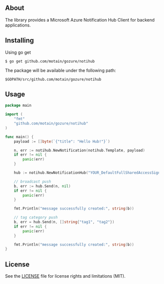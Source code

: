 About
-----

The library provides a Microsoft Azure Notification Hub Client for backend applications.

Installing
----------

Using go get

```
$ go get github.com/motain/gozure/notihub
```

The package will be available under the following path:

```
$GOPATH/src/github.com/motain/gozure/notihub
```

Usage
-----

```go
package main

import (
    "fmt"
    "github.com/motain/gozure/notihub"
)

func main() {
    payload := []byte(`{"title": "Hello Hub!"}`)

    n, err := notihub.NewNotification(notihub.Template, payload)
    if err != nil {
        panic(err)
    }

    hub := notihub.NewNotificationHub("YOUR_DefaultFullSharedAccessSignature", "YOUR_HubPath")

    // broadcast push
    b, err := hub.Send(n, nil)
    if err != nil {
        panic(err)
    }

    fmt.Println("message successfully created:", string(b))

    // tag category push
    b, err = hub.Send(n, []string{"tag1", "tag2"})
    if err != nil {
        panic(err)
    }

    fmt.Println("message successfully created:", string(b))
}
```

License
-------
See the [LICENSE](LICENSE.txt) file for license rights and limitations (MIT).